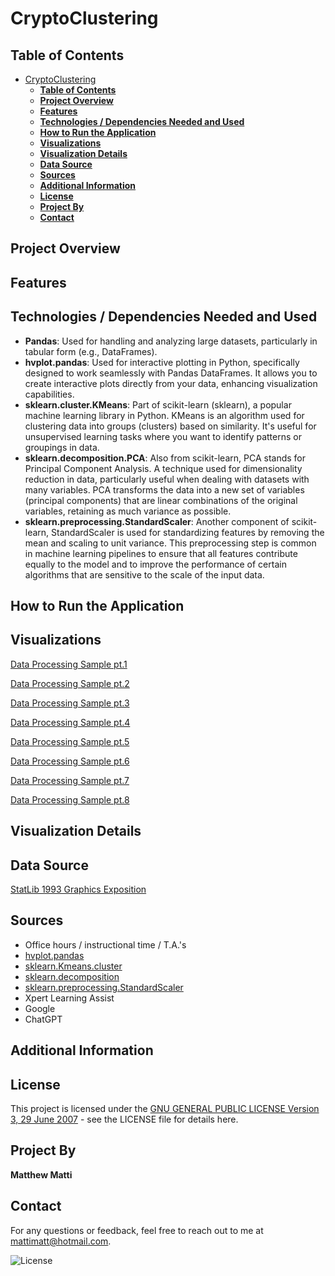 # CryptoClustering

## **Table of Contents**

- [CryptoClustering](#cryptoclustering)
  - [**Table of Contents**](#table-of-contents)
  - [**Project Overview**](#project-overview)
  - [**Features**](#features)
  - [**Technologies / Dependencies Needed and Used**](#technologies--dependencies-needed-and-used)
  - [**How to Run the Application**](#how-to-run-the-application)
  - [**Visualizations**](#visualizations)
  - [**Visualization Details**](#visualization-details)
  - [**Data Source**](#data-source)
  - [**Sources**](#sources)
  - [**Additional Information**](#additional-information)
  - [**License**](#license)
  - [**Project By**](#project-by)
  - [**Contact**](#contact)

## **Project Overview**

## **Features**

## **Technologies / Dependencies Needed and Used**
- **Pandas**: Used for handling and analyzing large datasets, particularly in tabular form (e.g., DataFrames).
- **hvplot.pandas**: Used for interactive plotting in Python, specifically designed to work seamlessly with Pandas DataFrames. It allows you to create interactive plots directly from your data, enhancing visualization capabilities.
- **sklearn.cluster.KMeans**: Part of scikit-learn (sklearn), a popular machine learning library in Python. KMeans is an algorithm used for clustering data into groups (clusters) based on similarity. It's useful for unsupervised learning tasks where you want to identify patterns or groupings in data.
- **sklearn.decomposition.PCA**: Also from scikit-learn, PCA stands for Principal Component Analysis. A technique used for dimensionality reduction in data, particularly useful when dealing with datasets with many variables. PCA transforms the data into a new set of variables (principal components) that are linear combinations of the original variables, retaining as much variance as possible.
- **sklearn.preprocessing.StandardScaler**: 
Another component of scikit-learn, StandardScaler is used for standardizing features by removing the mean and scaling to unit variance. This preprocessing step is common in machine learning pipelines to ensure that all features contribute equally to the model and to improve the performance of certain algorithms that are sensitive to the scale of the input data.


## **How to Run the Application**


## **Visualizations**
[Data Processing Sample pt.1](Images/df_market_data_head_sample.png)

[Data Processing Sample pt.2](Images/df_market_data_line_chart.png)

[Data Processing Sample pt.3](Images/df_market_data_summary_stats.png)

[Data Processing Sample pt.4](Images/df_market_scaled_head_sample.png)

[Data Processing Sample pt.5](Images/df_market_scaled_scatterplot.png)

[Data Processing Sample pt.6](Images/elbow_curve.png)

[Data Processing Sample pt.7](Images/pca_total_explained_variance.png)

[Data Processing Sample pt.8](Images/elbow_curve2.png)

## **Visualization Details**


## **Data Source**
[StatLib 1993 Graphics Exposition](http://lib.stat.cmu.edu/datasets/1993.expo/)

## **Sources**
* Office hours / instructional time / T.A.'s
* [hvplot.pandas](https://hvplot.holoviz.org/user_guide/Pandas_API.html)
* [sklearn.Kmeans.cluster](https://scikit-learn.org/stable/modules/generated/sklearn.cluster.KMeans.html)
* [sklearn.decomposition](https://scikit-learn.org/stable/modules/generated/sklearn.decomposition.PCA.html)
* [sklearn.preprocessing.StandardScaler](sklearn.preprocessing.StandardScaler)
* Xpert Learning Assist
* Google
* ChatGPT

## **Additional Information**


## **License**
This project is licensed under the [GNU GENERAL PUBLIC LICENSE Version 3, 29 June 2007](./LICENSE) - see the LICENSE file for details here.

## **Project By**
**Matthew Matti**

## **Contact**
For any questions or feedback, feel free to reach out to me at [mattimatt@hotmail.com](mailto:mattimatt@hotmail.com).

![License](https://img.shields.io/badge/license-GPL%203-blue)
